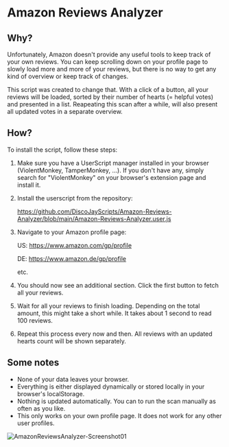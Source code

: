 # **Amazon Reviews Analyzer**

## **Why?**

Unfortunately, Amazon doesn't provide any useful tools to keep track of your own reviews. You can keep scrolling down on your profile page to slowly load more and more of your reviews, but there is no way to get any kind of overview or keep track of changes.

This script was created to change that. With a click of a button, all your reviews will be loaded, sorted by their number of hearts (= helpful votes) and presented in a list. Reapeating this scan after a while, will also present all updated votes in a separate overview.

## **How?**

To install the script, follow these steps:

1. Make sure you have a UserScript manager installed in your browser (ViolentMonkey, TamperMonkey, ...). If you don't have any, simply search for "ViolentMonkey" on your browser's extension page and install it.
2. Install the userscript from the repository:
  
   https://github.com/DiscoJayScripts/Amazon-Reviews-Analyzer/blob/main/Amazon-Reviews-Analyzer.user.js
5. Navigate to your Amazon profile page:
   
   US: https://www.amazon.com/gp/profile
   
   DE: https://www.amazon.de/gp/profile
   
   etc.
6. You should now see an additional section. Click the first button to fetch all your reviews.
7. Wait for all your reviews to finish loading. Depending on the total amount, this might take a short while. It takes about 1 second to read 100 reviews.
8. Repeat this process every now and then. All reviews with an updated hearts count will be shown separately.

## **Some notes**

- None of your data leaves your browser.
- Everything is either displayed dynamically or stored locally in your browser's localStorage.
- Nothing is updated automatically. You can to run the scan manually as often as you like.
- This only works on your own profile page. It does not work for any other user profiles.

![AmazonReviewsAnalyzer-Screenshot01](https://github.com/user-attachments/assets/0b8e2454-f6fc-4463-8068-f5ba6b7919b9)
